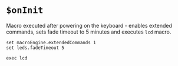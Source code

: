 # `$onInit`
Macro executed after powering on the keyboard - enables extended commands, sets fade timeout to 5 minutes and executes `lcd` macro.

```
set macroEngine.extendedCommands 1
set leds.fadeTimeout 5

exec lcd
```
